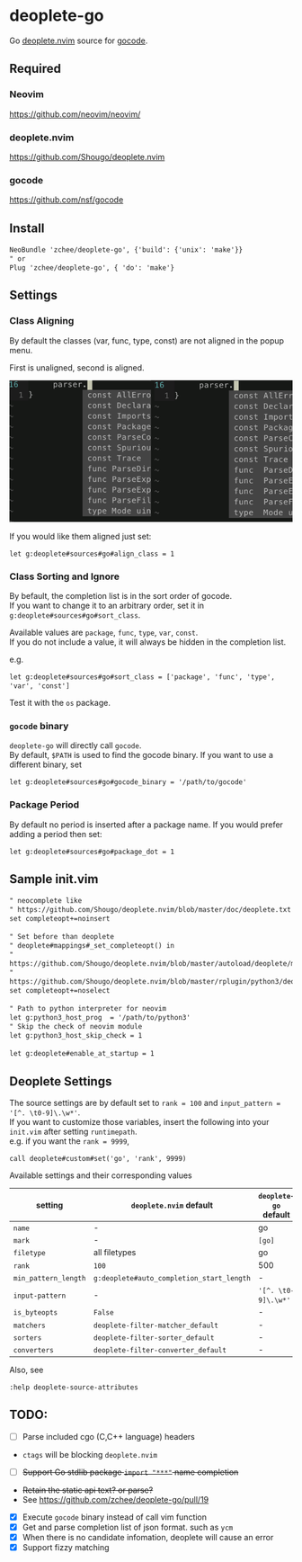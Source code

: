 # deoplete-go
Go [deoplete.nvim](https://github.com/Shougo/deoplete.nvim) source for [gocode](https://github.com/nsf/gocode).


## Required

### Neovim
https://github.com/neovim/neovim/

### deoplete.nvim
https://github.com/Shougo/deoplete.nvim

### gocode
https://github.com/nsf/gocode


## Install

```vim
NeoBundle 'zchee/deoplete-go', {'build': {'unix': 'make'}}
" or
Plug 'zchee/deoplete-go', { 'do': 'make'}
```

## Settings

### Class Aligning
By default the classes (var, func, type, const) are not aligned in the popup menu.

First is unaligned, second is aligned.

![Unaligned vs Aligned classes](images/align_class.png)

If you would like them aligned just set:

```vim
let g:deoplete#sources#go#align_class = 1
```

### Class Sorting and Ignore
By befault, the completion list is in the sort order of gocode.  
If you want to change it to an arbitrary order, set it in `g:deoplete#sources#go#sort_class`.

Available values are `package`, `func`, `type`, `var`, `const`.  
If you do not include a value, it will always be hidden in the completion list.

e.g.
```vim
let g:deoplete#sources#go#sort_class = ['package', 'func', 'type', 'var', 'const']
```

Test it with the `os` package.

### `gocode` binary
`deoplete-go` will directly call `gocode`.  
By default, `$PATH` is used to find the gocode binary.
If you want to use a different binary, set

```vim
let g:deoplete#sources#go#gocode_binary = '/path/to/gocode'
```

### Package Period
By default no period is inserted after a package name. If you would prefer adding a period then set:

```vim
let g:deoplete#sources#go#package_dot = 1
```

## Sample init.vim

```vim
" neocomplete like
" https://github.com/Shougo/deoplete.nvim/blob/master/doc/deoplete.txt
set completeopt+=noinsert

" Set before than deoplete
" deoplete#mappings#_set_completeopt() in
" https://github.com/Shougo/deoplete.nvim/blob/master/autoload/deoplete/mappings.vim
" https://github.com/Shougo/deoplete.nvim/blob/master/rplugin/python3/deoplete/deoplete.py
set completeopt+=noselect

" Path to python interpreter for neovim
let g:python3_host_prog  = '/path/to/python3'
" Skip the check of neovim module
let g:python3_host_skip_check = 1

let g:deoplete#enable_at_startup = 1
```


## Deoplete Settings

The source settings are by default set to `rank = 100` and `input_pattern = '[^. \t0-9]\.\w*'`.  
If you want to customize those variables, insert the following into your `init.vim` after setting `runtimepath`.  
e.g. if you want the `rank = 9999`,

```vim
call deoplete#custom#set('go', 'rank', 9999)
```

Available settings and their corresponding values

| setting                 | `deoplete.nvim` default                   | `deoplete-go` default       |
|-------------------------|-------------------------------------------|-----------------------------|
| `name`                  | -                                         | go                          |
| `mark`                  | -                                         | `[go]`                      |
| `filetype`              | all filetypes                             | go                          |
| `rank`                  | `100`                                     | 500                         |
| `min_pattern_length`    | `g:deoplete#auto_completion_start_length` | -                           |
| `input-pattern`         | -                                         | `'[^. \t0-9]\.\w*'`         |
| `is_byteopts`           | `False`                                   | -                           |
| `matchers`              | `deoplete-filter-matcher_default`         | -                           |
| `sorters`               | `deoplete-filter-sorter_default`          | -                           |
| `converters`            | `deoplete-filter-converter_default`       | -                           |

Also, see 

```vim
:help deoplete-source-attributes
```


TODO:
-----
- [ ] Parse included cgo (C,C++ language) headers
 - `ctags` will be blocking `deoplete.nvim`
- [ ] ~~Support Go stdlib package `import "***"` name completion~~
 - ~~Retain the static api text? or parse?~~
 - See https://github.com/zchee/deoplete-go/pull/19
- [x] Execute `gocode` binary instead of call vim function
- [x] Get and parse completion list of json format. such as `ycm`
- [x] When there is no candidate infomation, deoplete will cause an error
- [x] Support fizzy matching

